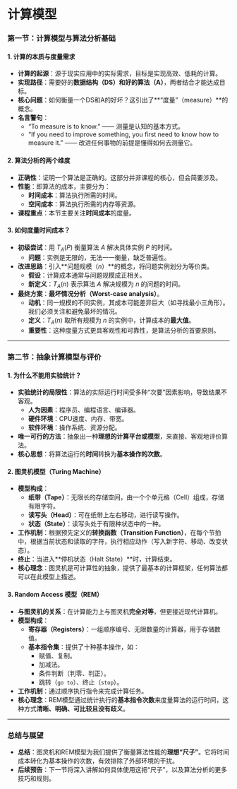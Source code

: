 # 计算模型

### 第一节：计算模型与算法分析基础

#### 1. 计算的本质与度量需求

* **计算的起源**：源于现实应用中的实际需求，目标是实现高效、低耗的计算。
* **实现路径**：需要好的**数据结构（DS）**和好的**算法（A）**，两者结合才能达成目标。
* **核心问题**：如何衡量一个DS和A的好坏？这引出了**“度量”（measure）**的概念。
* **名言警句**：
    * “To measure is to know.” —— 测量是认知的基本方式。
    * “If you need to improve something, you first need to know how to measure it.” —— 改进任何事物的前提是懂得如何去测量它。

#### 2. 算法分析的两个维度

* **正确性**：证明一个算法是正确的。这部分并非课程的核心，但会简要涉及。
* **性能**：即算法的成本，主要分为：
    * **时间成本**：算法执行所需的时间。
    * **空间成本**：算法执行所需的内存等资源。
* **课程重点**：本节主要关注**时间成本**的度量。

#### 3. 如何度量时间成本？

* **初级尝试**：用 $T_A(P)$ 衡量算法 $A$ 解决具体实例 $P$ 的时间。
    * **问题**：实例是无限的，无法一一衡量，缺乏普遍性。
* **改进思路**：引入**问题规模（$n$）**的概念，将问题实例划分为等价类。
    * **假设**：计算成本通常与问题规模成正相关。
    * **新定义**：$T_A(n)$ 表示算法 $A$ 解决规模为 $n$ 的问题的时间。
* **最终方案**：**最坏情况分析（Worst-case analysis）**。
    * **动机**：同一规模的不同实例，其成本可能差异巨大（如寻找最小三角形）。我们必须关注和避免最坏的情况。
    * **定义**：$T_A(n)$ 取所有规模为 $n$ 的实例中，计算成本的**最大值**。
    * **重要性**：这种度量方式更具客观性和可靠性，是算法分析的首要原则。

---

### 第二节：抽象计算模型与评价

#### 1. 为什么不能用实验统计？

* **实验统计的局限性**：算法的实际运行时间受多种“次要”因素影响，导致结果不客观。
    * **人为因素**：程序员、编程语言、编译器。
    * **硬件环境**：CPU速度、内存、带宽。
    * **软件环境**：操作系统、资源分配。
* **唯一可行的方法**：抽象出一种**理想的计算平台或模型**，来直接、客观地评价算法。
* **核心思想**：将算法运行的**时间**转换为**基本操作的次数**。

#### 2. 图灵机模型（Turing Machine）

* **模型构成**：
    * **纸带（Tape）**：无限长的存储空间，由一个个单元格（Cell）组成，存储有限字符。
    * **读写头（Head）**：可在纸带上左右移动，进行读写操作。
    * **状态（State）**：读写头处于有限种状态中的一种。
* **工作机制**：根据预先定义的**转换函数（Transition Function）**，在每个节拍中，根据当前状态和读取的字符，执行相应动作（写入新字符、移动、改变状态）。
* **终止**：当进入**停机状态（Halt State）**时，计算结束。
* **核心理念**：图灵机是可计算性的抽象，提供了最基本的计算框架，任何算法都可以在此模型上描述。

#### 3. Random Access 模型（REM）

* **与图灵机的关系**：在计算能力上与图灵机**完全对等**，但更接近现代计算机。
* **模型构成**：
    * **寄存器（Registers）**：一组顺序编号、无限数量的计算器，用于存储数值。
    * **基本指令集**：提供了十种基本操作，如：
        * 赋值、复制。
        * 加减法。
        * 条件判断（判零、判正）。
        * 跳转（`go to`）、终止（`stop`）。
* **工作机制**：通过顺序执行指令来完成计算任务。
* **核心理念**：REM模型通过统计执行的**基本指令次数**来度量算法的运行时间，这种方式**清晰、明确、可比较且没有歧义**。

---

### 总结与展望

* **总结**：图灵机和REM模型为我们提供了衡量算法性能的**理想“尺子”**。它将时间成本转化为基本操作的次数，有效排除了外部环境的干扰。
* **后续预告**：下一节将深入讲解如何具体使用这把“尺子”，以及算法分析的更多技巧和规则。